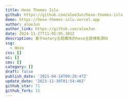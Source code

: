```yaml
---
title: Hexo Themes Islu
github: https://github.com/aloeJun/hexo-themes-islu
demo: https://hexo-themes-islu.vercel.app
author: aloeJun
author_link: https://github.com/aloeJun
date: 2024-11-27T11:05:05.301Z
description: 基于matery主题魔改的hexo主题博客源码
ssg:
  - Hexo
css: []
ui: []
cms: []
category: []
draft: false
publish_date: '2021-04-14T09:20:47Z'
update_date: '2023-11-30T01:54:46Z'
github_star: 71
github_fork: 15
---
```

